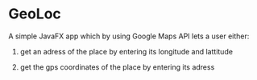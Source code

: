 # GeoLoc

A simple JavaFX app which by using Google Maps API lets a user either:

1) get an adress of the place by entering its longitude and lattitude


2) get the gps coordinates of the place by entering its adress 
